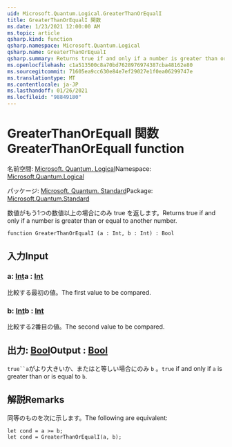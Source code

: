```yaml
---
uid: Microsoft.Quantum.Logical.GreaterThanOrEqualI
title: GreaterThanOrEqualI 関数
ms.date: 1/23/2021 12:00:00 AM
ms.topic: article
qsharp.kind: function
qsharp.namespace: Microsoft.Quantum.Logical
qsharp.name: GreaterThanOrEqualI
qsharp.summary: Returns true if and only if a number is greater than or equal to another number.
ms.openlocfilehash: c1a513500c8a70bd7628976974387cba48162e80
ms.sourcegitcommit: 71605ea9cc630e84e7ef29027e1f0ea06299747e
ms.translationtype: MT
ms.contentlocale: ja-JP
ms.lasthandoff: 01/26/2021
ms.locfileid: "98849180"
---
```

# <a name="greaterthanorequali-function"></a><span data-ttu-id="626fb-102">GreaterThanOrEqualI 関数</span><span class="sxs-lookup"><span data-stu-id="626fb-102">GreaterThanOrEqualI function</span></span>

<span data-ttu-id="626fb-103">名前空間: [Microsoft. Quantum. Logical](xref:Microsoft.Quantum.Logical)</span><span class="sxs-lookup"><span data-stu-id="626fb-103">Namespace: [Microsoft.Quantum.Logical](xref:Microsoft.Quantum.Logical)</span></span>

<span data-ttu-id="626fb-104">パッケージ: [Microsoft. Quantum. Standard](https://nuget.org/packages/Microsoft.Quantum.Standard)</span><span class="sxs-lookup"><span data-stu-id="626fb-104">Package: [Microsoft.Quantum.Standard](https://nuget.org/packages/Microsoft.Quantum.Standard)</span></span>


<span data-ttu-id="626fb-105">数値がもう1つの数値以上の場合にのみ true を返します。</span><span class="sxs-lookup"><span data-stu-id="626fb-105">Returns true if and only if a number is greater than or equal to another number.</span></span>

```qsharp
function GreaterThanOrEqualI (a : Int, b : Int) : Bool
```


## <a name="input"></a><span data-ttu-id="626fb-106">入力</span><span class="sxs-lookup"><span data-stu-id="626fb-106">Input</span></span>

### <a name="a--int"></a><span data-ttu-id="626fb-107">a: [Int](xref:microsoft.quantum.lang-ref.int)</span><span class="sxs-lookup"><span data-stu-id="626fb-107">a : [Int](xref:microsoft.quantum.lang-ref.int)</span></span>

<span data-ttu-id="626fb-108">比較する最初の値。</span><span class="sxs-lookup"><span data-stu-id="626fb-108">The first value to be compared.</span></span>


### <a name="b--int"></a><span data-ttu-id="626fb-109">b: [Int](xref:microsoft.quantum.lang-ref.int)</span><span class="sxs-lookup"><span data-stu-id="626fb-109">b : [Int](xref:microsoft.quantum.lang-ref.int)</span></span>

<span data-ttu-id="626fb-110">比較する2番目の値。</span><span class="sxs-lookup"><span data-stu-id="626fb-110">The second value to be compared.</span></span>



## <a name="output--bool"></a><span data-ttu-id="626fb-111">出力: [Bool](xref:microsoft.quantum.lang-ref.bool)</span><span class="sxs-lookup"><span data-stu-id="626fb-111">Output : [Bool](xref:microsoft.quantum.lang-ref.bool)</span></span>

<span data-ttu-id="626fb-112">`true``a`がより大きいか、またはと等しい場合にのみ `b` 。</span><span class="sxs-lookup"><span data-stu-id="626fb-112">`true` if and only if `a` is greater than or is equal to `b`.</span></span>

## <a name="remarks"></a><span data-ttu-id="626fb-113">解説</span><span class="sxs-lookup"><span data-stu-id="626fb-113">Remarks</span></span>

<span data-ttu-id="626fb-114">同等のものを次に示します。</span><span class="sxs-lookup"><span data-stu-id="626fb-114">The following are equivalent:</span></span>

```qsharp
let cond = a >= b;
let cond = GreaterThanOrEqualI(a, b);
```